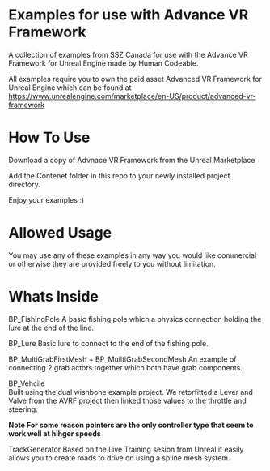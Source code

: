 # Examples for use with Advance VR Framework
A collection of examples from SSZ Canada for use with the Advance VR Framework for Unreal Engine made by Human Codeable.

All examples require you to own the paid asset Advanced VR Framework for Unreal Engine which can be found at
https://www.unrealengine.com/marketplace/en-US/product/advanced-vr-framework


# How To Use
Download a copy of Advnace VR Framework from the Unreal Marketplace

Add the Contenet folder in this repo to your newly installed project directory.

Enjoy your examples :)


# Allowed Usage 
You may use any of these examples in any way you would like commercial or otherwise they are provided freely to you without limitation.


# Whats Inside

BP_FishingPole
  A basic fishing pole which a physics connection holding the lure at the end of the line.
  
BP_Lure
  Basic lure to connect to the end of the fishing pole.
  
BP_MultiGrabFirstMesh + BP_MuiltiGrabSecondMesh
  An example of connecting 2 grab actors together which both have grab components.
  
BP_Vehcile  
  Built using the dual wishbone example project. We retorfitted a Lever and Valve from the AVRF project then linked those values to the throttle and steering.

**Note For some reason pointers are the only controller type that seem to work well at hihger speeds**  

TrackGenerator
Based on the Live Training sesion from Unreal it easily allows you to create roads to drive on using a spline mesh system.


 
